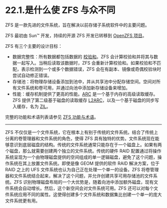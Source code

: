 # 22.1.是什么使 ZFS 与众不同

ZFS 是一款先进的文件系统，旨在解决以前存储子系统软件中的主要问题。

ZFS 最初由 Sun™ 开发，持续的开源 ZFS 开发已转移到 [OpenZFS 项目](http://open-zfs.org/)。

ZFS 有三个主要的设计目标：

* 数据完整性：所有数据都包括数据的 [校验和](https://docs.freebsd.org/en/books/handbook/zfs/#zfs-term-checksum)。ZFS 会计算校验和并将其与数据一起写入。当稍后读取该数据时，ZFS 会重新计算校验和。如果校验和不匹配，表示检测到一个或多个数据错误，ZFS 会在有副本、镜像或奇偶校验块时尝试自动修正错误。
* 存储池：将物理存储设备添加到池中，并从共享池中分配存储空间。空间对所有文件系统和卷可用，并通过向池中添加新存储设备来增加。
* 性能：缓存机制提供了更高的性能。[ARC](https://docs.freebsd.org/en/books/handbook/zfs/#zfs-term-arc) 是一个基于内存的高级读取缓存。ZFS 提供了第二级基于磁盘的读取缓存 [L2ARC](https://docs.freebsd.org/en/books/handbook/zfs/#zfs-term-l2arc)，以及一个基于磁盘的同步写入缓存，名为 [ZIL](https://docs.freebsd.org/en/books/handbook/zfs/#zfs-term-zil)。

完整的功能和术语列表请参见 [ZFS 功能与术语](https://docs.freebsd.org/en/books/handbook/zfs/#zfs-term)。

---

ZFS 不仅仅是一个文件系统，它在根本上有别于传统的文件系统。结合了传统上分离的卷管理器和文件系统的角色，使得 ZFS 具有独特的优势。文件系统现在能够意识到底层磁盘的结构。传统的文件系统通常只能存在于一个磁盘上。如果有两个磁盘，那么就需要创建两个独立的文件系统。传统的硬件 RAID 配置通过将操作系统呈现为一个由物理磁盘提供的空间组成的单一逻辑磁盘，避免了这个问题，操作系统在其上放置文件系统。即使是像 GEOM 提供的软件 RAID 解决方案，位于 RAID 之上的 UFS 文件系统也认为自己正在处理一个单一的设备。ZFS 将卷管理器和文件系统结合起来，解决了这个问题，并允许创建共享可用存储池的文件系统。ZFS 识别物理磁盘布局的一个大优势是，随着向池中添加额外磁盘，现有文件系统会自动增长。然后，这个新空间会对文件系统可用。ZFS 还可以对每个文件系统应用不同的属性。这使得创建多个文件系统和数据集比创建一个单一的庞大文件系统更有用。
